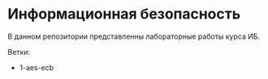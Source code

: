 # Информационная безопасность

В данном репозитории представленны лабораторные работы курса ИБ.

Ветки:
- 1-aes-ecb
